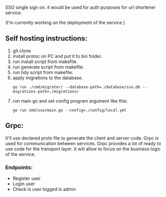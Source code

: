 SSO single sign on. 
it would be used for auth purposes for url shortener service. 

(I'm currently working on the deployment of the service.)

## Self hosting instructions: 
1. git clone
2. install protoc on PC and put it to bin folder.
3. run install script from makefile. 
4. run generate script from makefile.
5. run tidy script from makefile.
6. apply migrations to the database.
    ```shell
    go run ./cmd/migrator/ --database-path=./database/sso.db --migrations-path=./migrations/
    ```
7. run main go and set config program argument like this: 
    ```shell
    go run cmd/sso/main.go --config=./config/local.yml
    ```

## Grpc:
It'll use declared proto file to generate the client and server code.
Grpc is used for communication between services. 
Grpc provides a lot of ready to use code for the transport layer.
It will allow to focus on the business logic of the service.

### Endpoints:
- Register user 
- Login user
- Check is user logged is admin